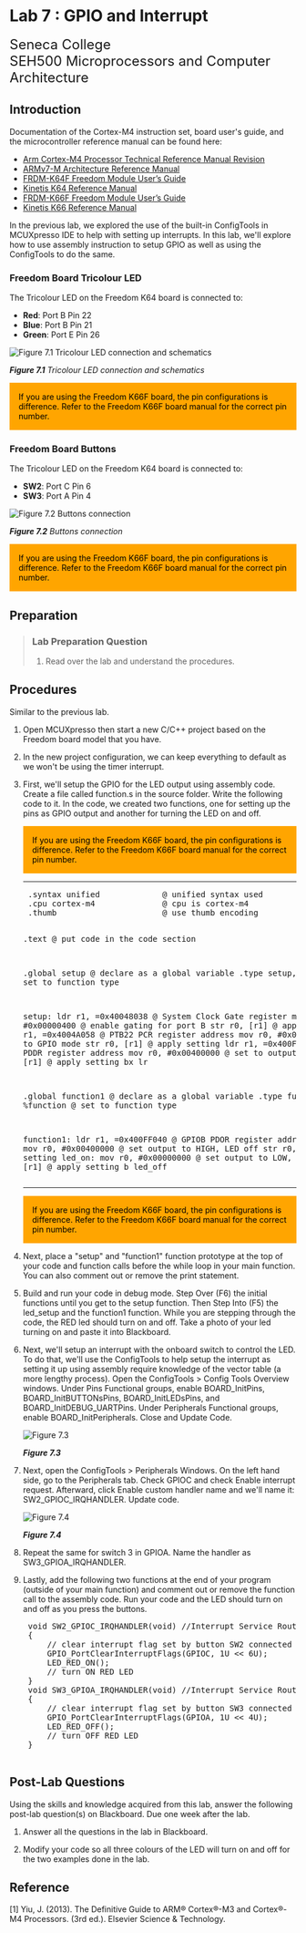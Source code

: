 # Lab 7 : GPIO and Interrupt

<font size="5">
Seneca College</br>
SEH500 Microprocessors and Computer Architecture
</font>

## Introduction

Documentation of the Cortex-M4 instruction set, board user's guide, and the microcontroller reference manual can be found here:

- [Arm Cortex-M4 Processor Technical Reference Manual Revision](https://developer.arm.com/documentation/100166/0001)
- [ARMv7-M Architecture Reference Manual](https://developer.arm.com/documentation/ddi0403/latest/)
- [FRDM-K64F Freedom Module User’s Guide](https://www.nxp.com/webapp/Download?colCode=FRDMK64FUG)
- [Kinetis K64 Reference Manual](https://www.nxp.com/webapp/Download?colCode=K64P144M120SF5RM)
- [FRDM-K66F Freedom Module User’s Guide](https://www.nxp.com/webapp/Download?colCode=FRDMK66FUG)
- [Kinetis K66 Reference Manual](https://www.nxp.com/webapp/Download?colCode=K66P144M180SF5RMV2)

In the previous lab, we explored the use of the built-in ConfigTools in MCUXpresso IDE to help with setting up interrupts. In this lab, we'll explore how to use assembly instruction to setup GPIO as well as using the ConfigTools to do the same.

### Freedom Board Tricolour LED

The Tricolour LED on the Freedom K64 board is connected to:
- **Red**: Port B Pin 22
- **Blue**: Port B Pin 21
- **Green**: Port E Pin 26

![Figure 7.1 Tricolour LED connection and schematics](lab7-leds.png)

***Figure 7.1** Tricolour LED connection and schematics*

<div style="padding: 15px; border: 1px solid orange; background-color: orange; color: black;">
If you are using the Freedom K66F board, the pin configurations is difference. Refer to the Freedom K66F board manual for the correct pin number.
</div>

### Freedom Board Buttons

The Tricolour LED on the Freedom K64 board is connected to:
- **SW2**: Port C Pin 6
- **SW3**: Port A Pin 4

![Figure 7.2 Buttons connection](lab7-buttons.png)

***Figure 7.2** Buttons connection*

<div style="padding: 15px; border: 1px solid orange; background-color: orange; color: black;">
If you are using the Freedom K66F board, the pin configurations is difference. Refer to the Freedom K66F board manual for the correct pin number.
</div>

## Preparation

> ### Lab Preparation Question
> 1. Read over the lab and understand the procedures.

## Procedures

Similar to the previous lab.

1. Open MCUXpresso then start a new C/C++ project based on the Freedom board model that you have.

1. In the new project configuration, we can keep everything to default as we won't be using the timer interrupt.

1. First, we'll setup the GPIO for the LED output using assembly code. Create a file called function.s in the source folder. Write the following code to it. In the code, we created two functions, one for setting up the pins as GPIO output and another for turning the LED on and off.

    <div style="padding: 15px; border: 1px solid orange; background-color: orange; color: black;">
    If you are using the Freedom K66F board, the pin configurations is difference. Refer to the Freedom K66F board manual for the correct pin number.
    </div>

    <hr/><pre>
    .syntax unified             @ unified syntax used
    .cpu cortex-m4              @ cpu is cortex-m4
    .thumb                      @ use thumb encoding

    .text                       @ put code in the code section

    .global setup               @ declare as a global variable
    .type setup, %function      @ set to function type

    setup:
        ldr r1, =0x40048038     @ System Clock Gate register
        mov r0, #0x00000400     @ enable gating for port B
        str r0, [r1]            @ apply setting
        ldr r1, =0x4004A058		@ PTB22 PCR register address
        mov r0, #0x00000100		@ set to GPIO mode
        str r0, [r1]			@ apply setting
        ldr r1, =0x400FF054		@ GPIOB PDDR register address
        mov r0, #0x00400000		@ set to output mode
        str r0, [r1]			@ apply setting
        bx	lr

    .global function1           @ declare as a global variable
    .type function1, %function  @ set to function type

    function1:
        ldr r1, =0x400FF040     @ GPIOB PDOR register address
    led_off:
        mov r0, #0x00400000     @ set output to HIGH, LED off
        str r0, [r1]			@ apply setting
    led_on:
        mov r0, #0x00000000     @ set output to LOW, LED on
        str r0, [r1]			@ apply setting
        b 	led_off
    </pre><hr/>

    <div style="padding: 15px; border: 1px solid orange; background-color: orange; color: black;">
    If you are using the Freedom K66F board, the pin configurations is difference. Refer to the Freedom K66F board manual for the correct pin number.
    </div>

1. Next, place a "setup" and "function1" function prototype at the top of your code and function calls before the while loop in your main function. You can also comment out or remove the print statement.

1. Build and run your code in debug mode. Step Over (F6) the initial functions until you get to the setup function. Then Step Into (F5) the led_setup and the function1 function. While you are stepping through the code, the RED led should turn on and off. Take a photo of your led turning on and paste it into Blackboard.

1. Next, we'll setup an interrupt with the onboard switch to control the LED. To do that, we'll use the ConfigTools to help setup the interrupt as setting it up using assembly require knowledge of the vector table (a more lengthy process). Open the ConfigTools > Config Tools Overview windows. Under Pins Functional groups, enable BOARD_InitPins, BOARD_InitBUTTONsPins, BOARD_InitLEDsPins, and BOARD_InitDEBUG_UARTPins. Under Peripherals Functional groups, enable BOARD_InitPeripherals. Close and Update Code.

    ![Figure 7.3](lab7-config-overview.png)

    ***Figure 7.3***

1. Next, open the ConfigTools > Peripherals Windows. On the left hand side, go to the Peripherals tab. Check GPIOC and check Enable interrupt request. Afterward, click Enable custom handler name and we'll name it: SW2_GPIOC_IRQHANDLER. Update code.

    ![Figure 7.4](lab7-interrupt.png)

    ***Figure 7.4***

1. Repeat the same for switch 3 in GPIOA. Name the handler as SW3_GPIOA_IRQHANDLER.

1. Lastly, add the following two functions at the end of your program (outside of your main function) and comment out or remove the function call to the assembly code. Run your code and the LED should turn on and off as you press the buttons.

    <pre>
    void SW2_GPIOC_IRQHANDLER(void) //Interrupt Service Routine for SW2
    {
        // clear interrupt flag set by button SW2 connected to pin PTC6
        GPIO_PortClearInterruptFlags(GPIOC, 1U << 6U);
        LED_RED_ON();
        // turn ON RED LED
    }
    void SW3_GPIOA_IRQHANDLER(void) //Interrupt Service Routine for SW3
    {
        // clear interrupt flag set by button SW3 connected to pin PTA4
        GPIO_PortClearInterruptFlags(GPIOA, 1U << 4U);
        LED_RED_OFF();
        // turn OFF RED LED
    }
    </pre>

## Post-Lab Questions

Using the skills and knowledge acquired from this lab, answer the following post-lab question(s) on Blackboard. Due one week after the lab.

1. Answer all the questions in the lab in Blackboard.

1. Modify your code so all three colours of the LED will turn on and off for the two examples done in the lab.

## Reference

[1] Yiu, J. (2013). The Definitive Guide to ARM® Cortex®-M3 and Cortex®-M4 Processors. (3rd ed.). Elsevier Science & Technology.